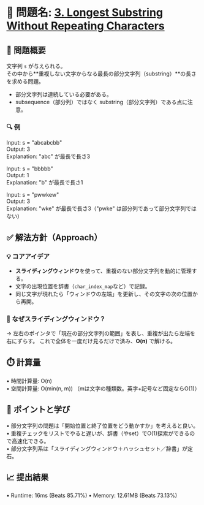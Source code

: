 # 🧩 問題名: [3. Longest Substring Without Repeating Characters](https://leetcode.com/problems/longest-substring-without-repeating-characters/)

## 📝 問題概要

文字列 `s` が与えられる。  
その中から**重複しない文字からなる最長の部分文字列（substring）**の長さを求める問題。

- 部分文字列は連続している必要がある。
- subsequence（部分列）ではなく substring（部分文字列）である点に注意。

### 🔍 例
Input: s = "abcabcbb"  
Output: 3  
Explanation: "abc" が最長で長さ3

Input: s = "bbbbb"  
Output: 1  
Explanation: "b" が最長で長さ1

Input: s = "pwwkew"  
Output: 3  
Explanation: "wke" が最長で長さ3（"pwke" は部分列であって部分文字列ではない）


## ✅ 解法方針（Approach）

### 💡 コアアイデア
- **スライディングウィンドウ**を使って、重複のない部分文字列を動的に管理する。
- 文字の出現位置を辞書（`char_index_map`など）で記録。
- 同じ文字が現れたら「ウィンドウの左端」を更新し、その文字の次の位置から再開。


### 🧠 なぜスライディングウィンドウ？
→ 左右のポインタで「現在の部分文字列の範囲」を表し、重複が出たら左端を右にずらす。
これで全体を一度だけ見るだけで済み、**O(n)** で解ける。


## ⏱️ 計算量
 • 時間計算量: O(n)  
 • 空間計算量: O(min(n, m)) （mは文字の種類数。英字+記号など固定ならO(1)）


## 🧠 ポイントと学び
 • 部分文字列の問題は「開始位置と終了位置をどう動かすか」を考えると良い。  
 • 重複チェックをリストでやると遅いが、辞書（やset）でO(1)探索ができるので高速化できる。  
 • 部分文字列系は「スライディングウィンドウ＋ハッシュセット／辞書」が定石。


## 📈 提出結果
 • Runtime: 16ms (Beats 85.71%)
 • Memory: 12.61MB (Beats 73.13%)

